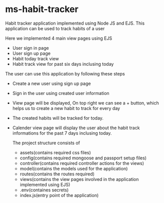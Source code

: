 # ms-habit-tracker
Habit tracker application implemented using Node JS and EJS. This application can be used to track habits of a user

Here we implemented 4 main view pages using EJS
* User sign in page
* User sign up page
* Habit today track view
* Habit track view for past six days inclusing today

The user can use this application by following these steps
* Create a new user using sign up page
* Sign in the user using created user information
* View page will be displayed, On top right we can see a + button, which helps us to create a new habit to track for every day
* The created habits will be tracked for today.
* Calender view page will display the user about the habit track informations for the past 7 days inclusing today.

  The project structure consists of
  * assets(contains required css files)
  * config(contains required mongoose and passport setup files)
  * controller(contains required controller actions for the views)
  * model(contains the models used for the application)
  * routes(contains the routes required)
  * views(contains the view pages involved in the application implemented using EJS)
  * .env(containes secrets)
  * index.js(entry point of the application)
